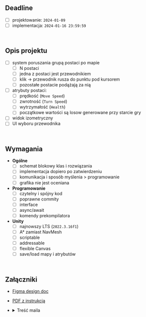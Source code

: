 ## Deadline
- [ ] projektowanie: `2024-01-09`
- [ ] implementacja: `2024-01-16 23:59:59`

</br>

## Opis projektu
- [ ] system poruszania grupą postaci po mapie
  - [ ] N postaci
  - [ ] jedna z postaci jest przewodnikiem
  - [ ] klik -> przewodnik rusza do punktu pod kursorem
  - [ ] pozostałe postacie podążają za nią
- [ ] atrybuty postaci:
  - [ ] prędkość (`Move Speed`)
  - [ ] zwrotność (`Turn Speed`)
  - [ ] wytrzymałość (`Health`)
  - [ ] początkowe wartości są losow generowane przy starcie gry
- [ ] widok izometryczny
- [ ] UI wyboru przewodnika

</br>

## Wymagania
- **Ogólne**
  - [ ] schemat blokowy klas i rozwiązania
  - [ ] implementacja dopiero po zatwierdzeniu
  - [ ] komunikacja i sposób myślenia > programowanie
  - [ ] grafika nie jest oceniana
- **Programowanie**
  - [ ] czytelny i spójny kod
  - [ ] poprawne commity
  - [ ] interface
  - [ ] async/await
  - [ ] komendy prekompilatora
- **Unity**
  - [ ] najnowszy LTS (`2022.3.16f1`)
  - [ ] A* zamiast NavMesh
  - [ ] scriptable
  - [ ] addressable
  - [ ] flexible Canvas
  - [ ] save/load mapy i atrybutów

</br>

## Załączniki

- [Figma design doc](https://www.figma.com/file/pUixMKYzkMDAbra5tucKCR/CobbleGames?type=design&node-id=0%3A1&mode=design&t=Xccxsu8I3Vc8I8B2-1)
- [PDF z instrukcją](https://github.com/Vheos/Interview.CobbleGames/files/13811324/Zadanie.testowe.-.Programista.Mid.i.Junior.pdf)
- <details><summary>Treść maila</summary>
  
  >  ...
  > 
  >  Zadanie należy dostarczyć w postaci wykonywalnego i możliwego do kompilacji kodu projektu Unity dostępnego na publicznym repozytorium. Ostatni commit ma być wykonany do północy dnia 16 stycznia 2024.
  > 
  > Nim zaczniesz kodować to przeczytaj uważnie treść zadania, zadaj pytania i przejdź wszystkie fazy wymienione w PDF. Samo kodowanie nie jest dla nas tak ważne jak umiejętność komunikacji i sposób myślenia. Do 9 stycznia będę odpowiadać na twoje maile z pytaniami. Potem już działasz samodzielnie.
  >
  > ...
  </details>
